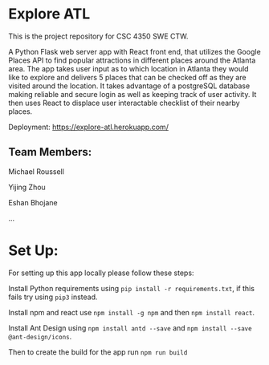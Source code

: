 # Explore ATL

This is the project repository for CSC 4350 SWE CTW.

A Python Flask web server app with React front end, that utilizes the Google Places API to find popular attractions in different places around the Atlanta area.
The app takes user input as to which location in Atlanta they would like to explore and delivers 5 places that can be checked off as they are visited around the location. It takes advantage of a postgreSQL database making reliable and secure login as well as keeping track of user activity. It then uses React to displace user interactable checklist of their nearby places.

Deployment: https://explore-atl.herokuapp.com/

## Team Members:

Michael Roussell

Yijing Zhou

Eshan Bhojane

...

# Set Up:

For setting up this app locally please follow these steps:

Install Python requirements using `pip install -r requirements.txt`, if this fails try using `pip3` instead.

Install npm and react use `npm install -g npm` and then `npm install react`.

Install Ant Design using `npm install antd --save` and `npm install --save @ant-design/icons`.

Then to create the build for the app run `npm run build`
